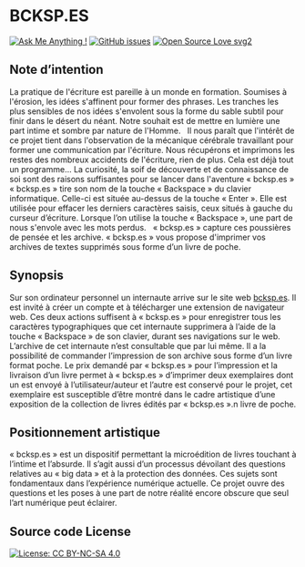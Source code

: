 
# BCKSP.ES

[![Ask Me Anything !](https://img.shields.io/badge/Ask%20me-anything-1abc9c.svg)](https://github.com/oogre) [![GitHub issues](https://img.shields.io/github/issues/oogre/bcksp.es.svg)](https://github.com/oogre/bcksp.es/issues/) [![Open Source Love svg2](https://badges.frapsoft.com/os/v2/open-source.svg?v=103)](https://github.com/ellerbrock/open-source-badges/)

## Note d’intention

La pratique de l'écriture est pareille à un monde en formation. Soumises à l'érosion, les idées s'affinent pour former des phrases. Les tranches les plus sensibles de nos idées s'envolent sous la forme du sable subtil pour finir dans le désert du néant.
Notre souhait est de mettre en lumière une part intime et sombre par nature de l'Homme.  
Il nous paraît que l'intérêt de ce projet tient dans l'observation de la mécanique cérébrale travaillant pour former une communication par l'écriture. Nous récupérons et imprimons les restes des nombreux accidents de l'écriture, rien de plus. Cela est déjà tout un programme... La curiosité, la soif de découverte et de connaissance de soi sont des raisons suffisantes pour se lancer dans l'aventure « bcksp.es »
« bcksp.es » tire son nom de la touche « Backspace » du clavier informatique. Celle-ci est située au-dessus de la touche « Enter ». Elle est utilisée pour effacer les derniers caractères saisis, ceux situés à gauche du curseur d’écriture.
Lorsque l’on utilise la touche « Backspace », une part de nous s'envole avec les mots perdus.   « bcksp.es » capture ces poussières de pensée et les archive. « bcksp.es » vous propose d'imprimer vos archives de textes supprimés sous forme d’un livre de poche.

## Synopsis
Sur son ordinateur personnel un internaute arrive sur le site web [bcksp.es](http://bcksp.es). Il est invité à créer un compte et à télécharger une extension de navigateur web. Ces deux actions suffisent à « bcksp.es » pour enregistrer tous les caractères typographiques que cet internaute supprimera à l’aide de la touche « Backspace » de son clavier, durant ses navigations sur le web. L’archive de cet internaute n’est consultable que par lui même. Il a la possibilité de commander l’impression de son archive sous forme d’un livre format poche. Le prix demandé par « bcksp.es » pour l’impression et la livraison d’un livre permet à « bcksp.es » d’imprimer deux exemplaires dont un est envoyé à l’utilisateur/auteur et l’autre est conservé pour le projet, cet exemplaire est susceptible d’être montré dans le cadre artistique d’une exposition de la collection de livres édités par « bcksp.es ».n livre de poche.

## Positionnement artistique
« bcksp.es » est un dispositif permettant la microédition de livres touchant à l’intime et l’absurde. Il s’agit aussi d’un processus dévoilant des questions relatives au « big data » et à la protection des données. Ces sujets sont fondamentaux dans l’expérience numérique actuelle. Ce projet ouvre des questions et les poses à une part de notre réalité encore obscure que seul l’art numérique peut éclairer.

## Source code License
[![License: CC BY-NC-SA 4.0](https://img.shields.io/badge/License-CC%20BY--NC--SA%204.0-lightgrey.svg)](https://creativecommons.org/licenses/by-nc-sa/4.0/)